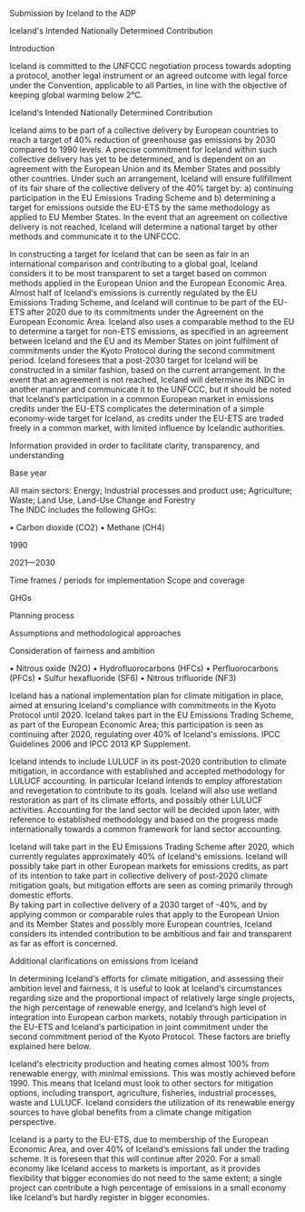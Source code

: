 <meta http-equiv='Content-Type' content='text/html; charset=utf-8'>Submission by Iceland to the ADP 
 
Iceland's Intended Nationally Determined Contribution 
 
 
Introduction 
 
Iceland is committed to the UNFCCC negotiation process towards adopting a protocol, another legal 
instrument or an agreed outcome with legal force under the Convention, applicable to all Parties, in 
line with the objective of keeping global warming below 2°C.  
 
 
Iceland‘s Intended Nationally Determined Contribution 
 
Iceland aims to be part of a collective delivery by European countries to reach a target of 40% 
reduction of greenhouse gas emissions by 2030 compared to 1990 levels. A precise commitment for 
Iceland within such collective delivery has yet to be determined, and is dependent on an agreement 
with the European Union and its Member States and possibly other countries. Under such an 
arrangement, Iceland will ensure fullfillment of its fair share of the collective delivery of the 40% 
target by: a) continuing participation in the EU Emissions Trading Scheme and b) determining a target 
for emissions outside the EU-ETS by the same methodology as applied to EU Member States. In the 
event that an agreement on collective delivery is not reached, Iceland will determine a national 
target by other methods and communicate it to the UNFCCC.  
 
In constructing a target for Iceland that can be seen as fair in an international comparison and 
contributing to a global goal, Iceland considers it to be most transparent to set a target based on 
common methods applied in the European Union and the European Economic Area. Almost half of 
Iceland‘s emissions is currently regulated by the EU Emissions Trading Scheme, and Iceland will 
continue to be part of the EU-ETS after 2020 due to its commitments under the Agreement on the 
European Economic Area. Iceland also uses a comparable method to the EU to determine a target for 
non-ETS emissions, as specified in an agreement between Iceland and the EU and its Member States 
on joint fulfilment of commitments under the Kyoto Protocol during the second commitment period. 
Iceland foresees that a post-2030 target for Iceland will be constructed in a similar fashion, based on 
the current arrangement. In the event that an agreement is not reached, Iceland will determine its 
INDC in another manner and communicate it to the UNFCCC, but it should be noted that Iceland‘s 
participation in a common European market in emissions credits under the EU-ETS complicates the 
determination of a simple economy-wide target for Iceland, as credits under the EU-ETS are traded 
freely in a common market, with limited influence by Icelandic authorities.  
 
 
Information provided in order to facilitate clarity, transparency, and understanding 
 
Base year 

All main sectors: Energy; Industrial processes and product use; 
Agriculture; Waste; Land Use, Land-Use Change and Forestry  
The INDC includes the following GHGs:  

•  Carbon dioxide (СО2) 
•  Methane (СН4) 

1990 
 
2021—2030 

Time frames / periods for 
implementation 
Scope and coverage 

GHGs 

Planning process  

Assumptions and 
methodological approaches 

Consideration of fairness and 
ambition  

•  Nitrous oxide (N2O) 
•  Hydrofluorocarbons (HFCs) 
•  Perfluorocarbons (PFCs) 
•  Sulfur hexafluoride (SF6) 
•  Nitrous trifluoride (NF3) 

Iceland has a national implementation plan for climate mitigation in 
place, aimed at ensuring Iceland's compliance with commitments in 
the Kyoto Protocol until 2020. Iceland takes part in the EU Emissions 
Trading Scheme, as part of the European Economic Area; this 
participation is seen as continuing after 2020, regulating over 40% 
of Iceland's emissions. 
IPCC Guidelines 2006 and IPCC 2013 KP Supplement. 
 
Iceland intends to include LULUCF in its post-2020 contribution to 
climate mitigation, in accordance with established and accepted 
methodology for LULUCF accounting. In particular Iceland intends to 
employ afforestation and revegetation to contribute to its goals. 
Iceland will also use wetland restoration as part of its climate 
efforts, and possibly other LULUCF activities.  Accounting for the 
land sector will be decided upon later, with reference to established 
methodology and based on the progress made internationally 
towards a common framework for land sector accounting.  
 
Iceland will take part in the EU Emissions Trading Scheme after 
2020, which currently regulates approximately 40% of Iceland's 
emissions. Iceland will possibly take part in other European markets 
for emissions credits, as part of its intention to take part in collective 
delivery of post-2020 climate mitigation goals, but mitigation efforts 
are seen as coming primarily through domestic efforts.  
By taking part in collective delivery of a 2030 target of -40%, and by 
applying common or comparable rules that apply to the European 
Union and its Member States and possibly more European 
countries, Iceland considers its intended contribution to be 
ambitious and fair and transparent as far as effort is concerned.  

 
 
Additional clarifications on emissions from Iceland 
 
In determining Iceland‘s efforts for climate mitigation, and assessing their ambition level and 
fairness, it is useful to look at Iceland‘s circumstances regarding size and the proportional impact of 
relatively large single projects, the high percentage of renewable energy, and Iceland‘s high level of 
integration into European carbon markets, notably through participation in the EU-ETS and Iceland‘s 
participation in joint commitment under the second commitment period of the Kyoto Protocol. 
These factors are briefly explained here below. 
 
Iceland‘s electricity production and heating comes almost 100% from renewable energy, with 
minimal emissions. This was mostly achieved before 1990. This means that Iceland must look to 
other sectors for mitigation options, including transport, agriculture, fisheries, industrial processes, 
waste and LULUCF. Iceland considers the utilization of its renewable energy sources to have global 
benefits from a climate change mitigation perspective. 
 

Iceland is a party to the EU-ETS, due to membership of the European Economic Area, and over 40% 
of Iceland‘s emissions fall under the trading scheme. It is foreseen that this will continue after 2020. 
For a small economy like Iceland access to markets is important, as it provides flexibility that bigger 
economies do not need to the same extent; a single project can contribute a high percentage of 
emissions in a small economy like Iceland‘s but hardly register in bigger economies.  
 
 


